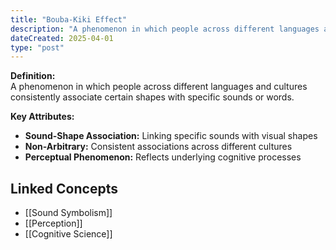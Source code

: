 ```yaml
---
title: "Bouba-Kiki Effect"
description: "A phenomenon in which people across different languages and cultures consistently associate certain shapes with specific sounds or words."
dateCreated: 2025-04-01
type: "post"
---
```


**Definition:**  
A phenomenon in which people across different languages and cultures consistently associate certain shapes with specific sounds or words.

**Key Attributes:**  
- **Sound-Shape Association:** Linking specific sounds with visual shapes  
- **Non-Arbitrary:** Consistent associations across different cultures  
- **Perceptual Phenomenon:** Reflects underlying cognitive processes

## Linked Concepts
- [[Sound Symbolism]]
- [[Perception]]
- [[Cognitive Science]]
